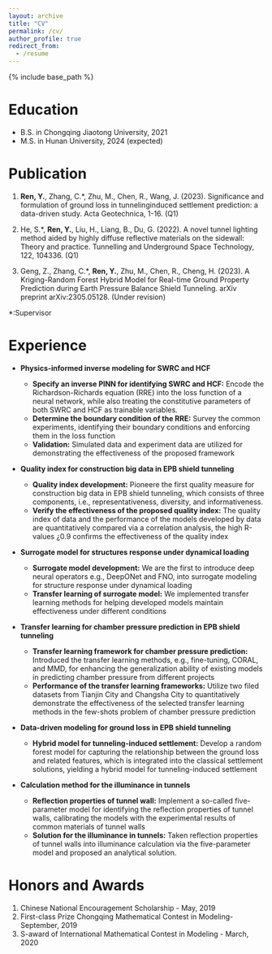 ```yaml
---
layout: archive
title: "CV"
permalink: /cv/
author_profile: true
redirect_from:
  - /resume
---
```


{% include base_path %}

Education
======
* B.S. in Chongqing Jiaotong University, 2021
* M.S. in Hunan University, 2024 (expected)

Publication 
======
1. **Ren, Y.**, Zhang, C.*, Zhu, M., Chen, R., Wang, J. (2023). Significance and formulation of ground loss in tunnelinginduced settlement prediction: a data-driven study. Acta Geotechnica, 1-16. (Q1) 

2. He, S.*, **Ren, Y.**, Liu, H., Liang, B., Du, G. (2022). A novel tunnel lighting method aided by highly diffuse reflective materials on the sidewall: Theory and practice. Tunnelling and Underground Space Technology, 122, 104336. (Q1) 

3. Geng, Z., Zhang, C.*, **Ren, Y.**, Zhu, M., Chen, R., Cheng, H. (2023). A Kriging-Random Forest Hybrid Model for Real-time Ground Property Prediction during Earth Pressure Balance Shield Tunneling. arXiv preprint arXiv:2305.05128. (Under revision) 

*:Supervisor 

Experience 
======
* **Physics-informed inverse modeling for SWRC and HCF**
  * **Specify an inverse PINN for identifying SWRC and HCF:** Encode the Richardson-Richards equation (RRE) into the loss function of a neural network, while also treating the constitutive parameters of both SWRC and HCF as trainable variables.
  * **Determine the boundary condition of the RRE:** Survey the common experiments, identifying their boundary conditions and enforcing them in the loss function 
  * **Validation:** Simulated data and experiment data are utilized for demonstrating the effectiveness of the proposed framework 


* **Quality index for construction big data in EPB shield tunneling**
  * **Quality index development:** Pioneere the first quality measure for construction big data in EPB shield tunneling, which consists of three components, i.e., representativeness, diversity, and informativeness. 
  * **Verify the effectiveness of the proposed quality index:** The quality index of data and the performance of the models developed by data are quantitatively compared via a correlation analysis, the high R-values ¿0.9 confirms the effectiveness of the quality index 


* **Surrogate model for structures response under dynamical loading**
  * **Surrogate model development:** We are the first to introduce deep neural operators e.g., DeepONet and FNO, into surrogate modeling for structure response under dynamical loading
  * **Transfer learning of surrogate model:** We implemented transfer learning methods for helping developed models maintain effectiveness under different conditions 


* **Transfer learning for chamber pressure prediction in EPB shield tunneling**
  * **Transfer learning framework for chamber pressure prediction:** Introduced the transfer learning methods, e.g., fine-tuning, CORAL, and MMD, for enhancing the generalization ability of existing models in predicting chamber pressure from different projects 
  * **Performance of the transfer learning frameworks:** Utilize two filed datasets from Tianjin City and Changsha City to quantitatively demonstrate the effectiveness of the selected transfer learning methods in the few-shots problem of chamber pressure prediction 

*  **Data-driven modeling for ground loss in EPB shield tunneling**
    * **Hybrid model for tunneling-induced settlement:** Develop a random forest model for capturing the relationship between the ground loss and related features, which is integrated into the classical settlement solutions, yielding a hybrid model for tunneling-induced settlement



* **Calculation method for the illuminance in tunnels**
  * **Reflection properties of tunnel wall:** Implement a so-called five-parameter model for identifying the reflection properties of tunnel walls, calibrating the models with the experimental results of common materials of tunnel walls
  *  **Solution for the illuminance in tunnels:** Taken reflection properties of tunnel walls into illuminance calculation via the five-parameter model and proposed an analytical solution. 

Honors and Awards  
======
1. Chinese National Encouragement Scholarship - May, 2019 
2. First-class Prize Chongqing Mathematical Contest in Modeling- September, 2019 
3. S-award of International Mathematical Contest in Modeling - March, 2020